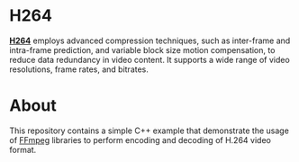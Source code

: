 **H264**
====
**[H264](https://en.wikipedia.org/wiki/Advanced_Video_Coding)** employs advanced compression techniques, such as inter-frame and intra-frame prediction, and variable block size motion compensation, to reduce data redundancy in video content. It supports a wide range of video resolutions, frame rates, and bitrates.

**About**
====
This repository contains a simple C++ example that demonstrate the usage of [FFmpeg](https://ffmpeg.org/download.html) libraries to perform encoding and decoding of H.264 video format.
